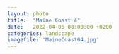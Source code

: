 ```yaml
---
layout: photo
title:  "Maine Coast 4"
date:   2022-04-06 08:00:00 +0200
categories: landscape
imagefile: 'MaineCoast04.jpg'
---
```

